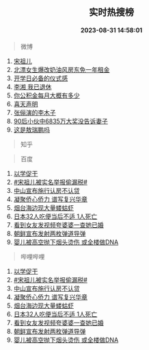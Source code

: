 <div align="center"><h2>实时热搜榜</h2><h4>2023-08-31 14:58:01</h4></div>

> 微博  

1. [宋祖儿](https://s.weibo.com/weibo?q=%E5%AE%8B%E7%A5%96%E5%84%BF&t=31&band_rank=1&Refer=top)<br />
2. [北漂女生爆改奶油风房东免一年租金](https://s.weibo.com/weibo?q=%23%E5%8C%97%E6%BC%82%E5%A5%B3%E7%94%9F%E7%88%86%E6%94%B9%E5%A5%B6%E6%B2%B9%E9%A3%8E%E6%88%BF%E4%B8%9C%E5%85%8D%E4%B8%80%E5%B9%B4%E7%A7%9F%E9%87%91%23&t=31&band_rank=2&Refer=top)<br />
3. [开学日必备的仪式感](https://s.weibo.com/weibo?q=%23%E5%BC%80%E5%AD%A6%E6%97%A5%E5%BF%85%E5%A4%87%E7%9A%84%E4%BB%AA%E5%BC%8F%E6%84%9F%23&t=31&band_rank=3&Refer=top)<br />
4. [李湘 我已退休](https://s.weibo.com/weibo?q=%E6%9D%8E%E6%B9%98%20%E6%88%91%E5%B7%B2%E9%80%80%E4%BC%91&t=31&band_rank=4&Refer=top)<br />
5. [你公积金每月大概有多少](https://s.weibo.com/weibo?q=%23%E4%BD%A0%E5%85%AC%E7%A7%AF%E9%87%91%E6%AF%8F%E6%9C%88%E5%A4%A7%E6%A6%82%E6%9C%89%E5%A4%9A%E5%B0%91%23&t=31&band_rank=5&Refer=top)<br />
6. [喜天声明](https://s.weibo.com/weibo?q=%23%E5%96%9C%E5%A4%A9%E5%A3%B0%E6%98%8E%23&t=31&band_rank=6&Refer=top)<br />
7. [张俪演的李木子](https://s.weibo.com/weibo?q=%23%E5%BC%A0%E4%BF%AA%E6%BC%94%E7%9A%84%E6%9D%8E%E6%9C%A8%E5%AD%90%23&t=31&band_rank=7&Refer=top)<br />
8. [90后小伙中6835万大奖没告诉妻子](https://s.weibo.com/weibo?q=%2390%E5%90%8E%E5%B0%8F%E4%BC%99%E4%B8%AD6835%E4%B8%87%E5%A4%A7%E5%A5%96%E6%B2%A1%E5%91%8A%E8%AF%89%E5%A6%BB%E5%AD%90%23&t=31&band_rank=8&Refer=top)<br />
9. [这是敖瑞鹏吗](https://s.weibo.com/weibo?q=%23%E8%BF%99%E6%98%AF%E6%95%96%E7%91%9E%E9%B9%8F%E5%90%97%23&t=31&band_rank=9&Refer=top)<br />

> 知乎  


> 百度  

1. [以学促干](https://www.baidu.com/s?wd=%E4%BB%A5%E5%AD%A6%E4%BF%83%E5%B9%B2&sa=fyb_news&rsv_dl=fyb_news)<br />
2. [#宋祖儿被实名举报偷漏税#](https://www.baidu.com/s?wd=%23%E5%AE%8B%E7%A5%96%E5%84%BF%E8%A2%AB%E5%AE%9E%E5%90%8D%E4%B8%BE%E6%8A%A5%E5%81%B7%E6%BC%8F%E7%A8%8E%23&sa=fyb_news&rsv_dl=fyb_news)<br />
3. [中山宣布施行认房不认贷](https://www.baidu.com/s?wd=%E4%B8%AD%E5%B1%B1%E5%AE%A3%E5%B8%83%E6%96%BD%E8%A1%8C%E8%AE%A4%E6%88%BF%E4%B8%8D%E8%AE%A4%E8%B4%B7&sa=fyb_news&rsv_dl=fyb_news)<br />
4. [凝聚侨心侨力 谱写复兴华章](https://www.baidu.com/s?wd=%E5%87%9D%E8%81%9A%E4%BE%A8%E5%BF%83%E4%BE%A8%E5%8A%9B+%E8%B0%B1%E5%86%99%E5%A4%8D%E5%85%B4%E5%8D%8E%E7%AB%A0&sa=fyb_news&rsv_dl=fyb_news)<br />
5. [烟台海边现大量蝼蛄虾](https://www.baidu.com/s?wd=%E7%83%9F%E5%8F%B0%E6%B5%B7%E8%BE%B9%E7%8E%B0%E5%A4%A7%E9%87%8F%E8%9D%BC%E8%9B%84%E8%99%BE&sa=fyb_news&rsv_dl=fyb_news)<br />
6. [日本32人吃便当后不适 1人死亡](https://www.baidu.com/s?wd=%E6%97%A5%E6%9C%AC32%E4%BA%BA%E5%90%83%E4%BE%BF%E5%BD%93%E5%90%8E%E4%B8%8D%E9%80%82+1%E4%BA%BA%E6%AD%BB%E4%BA%A1&sa=fyb_news&rsv_dl=fyb_news)<br />
7. [看到女友发视频夸婆婆一查她已婚](https://www.baidu.com/s?wd=%E7%9C%8B%E5%88%B0%E5%A5%B3%E5%8F%8B%E5%8F%91%E8%A7%86%E9%A2%91%E5%A4%B8%E5%A9%86%E5%A9%86%E4%B8%80%E6%9F%A5%E5%A5%B9%E5%B7%B2%E5%A9%9A&sa=fyb_news&rsv_dl=fyb_news)<br />
8. [朝鲜宣布发射两枚弹道导弹](https://www.baidu.com/s?wd=%E6%9C%9D%E9%B2%9C%E5%AE%A3%E5%B8%83%E5%8F%91%E5%B0%84%E4%B8%A4%E6%9E%9A%E5%BC%B9%E9%81%93%E5%AF%BC%E5%BC%B9&sa=fyb_news&rsv_dl=fyb_news)<br />
9. [婴儿被高空抛下烟头烫伤 或全楼做DNA](https://www.baidu.com/s?wd=%E5%A9%B4%E5%84%BF%E8%A2%AB%E9%AB%98%E7%A9%BA%E6%8A%9B%E4%B8%8B%E7%83%9F%E5%A4%B4%E7%83%AB%E4%BC%A4+%E6%88%96%E5%85%A8%E6%A5%BC%E5%81%9ADNA&sa=fyb_news&rsv_dl=fyb_news)<br />

> 哔哩哔哩  

1. [以学促干](https://www.baidu.com/s?wd=%E4%BB%A5%E5%AD%A6%E4%BF%83%E5%B9%B2&sa=fyb_news&rsv_dl=fyb_news)<br />
2. [#宋祖儿被实名举报偷漏税#](https://www.baidu.com/s?wd=%23%E5%AE%8B%E7%A5%96%E5%84%BF%E8%A2%AB%E5%AE%9E%E5%90%8D%E4%B8%BE%E6%8A%A5%E5%81%B7%E6%BC%8F%E7%A8%8E%23&sa=fyb_news&rsv_dl=fyb_news)<br />
3. [中山宣布施行认房不认贷](https://www.baidu.com/s?wd=%E4%B8%AD%E5%B1%B1%E5%AE%A3%E5%B8%83%E6%96%BD%E8%A1%8C%E8%AE%A4%E6%88%BF%E4%B8%8D%E8%AE%A4%E8%B4%B7&sa=fyb_news&rsv_dl=fyb_news)<br />
4. [凝聚侨心侨力 谱写复兴华章](https://www.baidu.com/s?wd=%E5%87%9D%E8%81%9A%E4%BE%A8%E5%BF%83%E4%BE%A8%E5%8A%9B+%E8%B0%B1%E5%86%99%E5%A4%8D%E5%85%B4%E5%8D%8E%E7%AB%A0&sa=fyb_news&rsv_dl=fyb_news)<br />
5. [烟台海边现大量蝼蛄虾](https://www.baidu.com/s?wd=%E7%83%9F%E5%8F%B0%E6%B5%B7%E8%BE%B9%E7%8E%B0%E5%A4%A7%E9%87%8F%E8%9D%BC%E8%9B%84%E8%99%BE&sa=fyb_news&rsv_dl=fyb_news)<br />
6. [日本32人吃便当后不适 1人死亡](https://www.baidu.com/s?wd=%E6%97%A5%E6%9C%AC32%E4%BA%BA%E5%90%83%E4%BE%BF%E5%BD%93%E5%90%8E%E4%B8%8D%E9%80%82+1%E4%BA%BA%E6%AD%BB%E4%BA%A1&sa=fyb_news&rsv_dl=fyb_news)<br />
7. [看到女友发视频夸婆婆一查她已婚](https://www.baidu.com/s?wd=%E7%9C%8B%E5%88%B0%E5%A5%B3%E5%8F%8B%E5%8F%91%E8%A7%86%E9%A2%91%E5%A4%B8%E5%A9%86%E5%A9%86%E4%B8%80%E6%9F%A5%E5%A5%B9%E5%B7%B2%E5%A9%9A&sa=fyb_news&rsv_dl=fyb_news)<br />
8. [朝鲜宣布发射两枚弹道导弹](https://www.baidu.com/s?wd=%E6%9C%9D%E9%B2%9C%E5%AE%A3%E5%B8%83%E5%8F%91%E5%B0%84%E4%B8%A4%E6%9E%9A%E5%BC%B9%E9%81%93%E5%AF%BC%E5%BC%B9&sa=fyb_news&rsv_dl=fyb_news)<br />
9. [婴儿被高空抛下烟头烫伤 或全楼做DNA](https://www.baidu.com/s?wd=%E5%A9%B4%E5%84%BF%E8%A2%AB%E9%AB%98%E7%A9%BA%E6%8A%9B%E4%B8%8B%E7%83%9F%E5%A4%B4%E7%83%AB%E4%BC%A4+%E6%88%96%E5%85%A8%E6%A5%BC%E5%81%9ADNA&sa=fyb_news&rsv_dl=fyb_news)<br />
